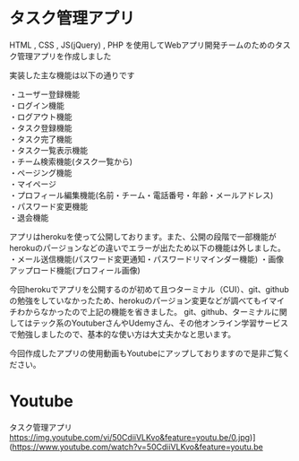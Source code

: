 # タスク管理アプリ
HTML , CSS , JS(jQuery) , PHP を使用してWebアプリ開発チームのためのタスク管理アプリを作成しました

実装した主な機能は以下の通りです

・ユーザー登録機能<br>
・ログイン機能<br>
・ログアウト機能<br>
・タスク登録機能<br>
・タスク完了機能<br>
・タスク一覧表示機能<br>
・チーム検索機能(タスク一覧から)<br>
・ページング機能<br>
・マイページ<br>
・プロフィール編集機能(名前・チーム・電話番号・年齢・メールアドレス)<br>
・パスワード変更機能<br>
・退会機能<br>

アプリはherokuを使って公開しております。また、公開の段階で一部機能がherokuのパージョンなどの違いでエラーが出たため以下の機能は外しました。
・メール送信機能(パスワード変更通知・パスワードリマインダー機能)
・画像アップロード機能(プロフィール画像)

今回herokuでアプリを公開するのが初めて且つターミナル（CUI）、git、githubの勉強をしていなかったため、herokuのパージョン変更などが調べてもイマイチわからなかったので上記の機能を省きました。
git、github、ターミナルに関してはテック系のYoutuberさんやUdemyさん、その他オンライン学習サービスで勉強しましたので、基本的な使い方は大丈夫かなと思います。

今回作成したアプリの使用動画もYoutubeにアップしておりますので是非ご覧ください。


# Youtube
タスク管理アプリ
https://img.youtube.com/vi/50CdiiVLKvo&feature=youtu.be/0.jpg)](https://www.youtube.com/watch?v=50CdiiVLKvo&feature=youtu.be
